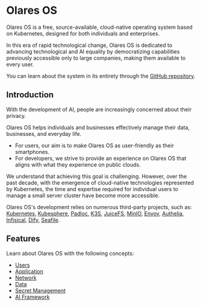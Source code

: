 # Olares OS

Olares OS is a free, source-available, cloud-native operating system based on Kubernetes, designed for both individuals and enterprises.

In this era of rapid technological change, Olares OS is dedicated to advancing technological and AI equality by democratizing capabilities previously accessible only to large companies, making them available to every user.

You can learn about the system in its entirety through the [GitHub repository](https://github.com/beclab/olares).

## Introduction

With the development of AI, people are increasingly concerned about their privacy.

Olares OS helps individuals and businesses effectively manage their data, businesses, and everyday life.

- For users, our aim is to make Olares OS as user-friendly as their smartphones.
- For developers, we strive to provide an experience on Olares OS that aligns with what they experience on public clouds.

We understand that achieving this goal is challenging. However, over the past decade, with the emergence of cloud-native technologies represented by Kubernetes, the time and expertise required for individual users to manage a small server cluster have become more accessible.

Olares OS's development relies on numerous third-party projects, such as: [Kubernetes](https://kubernetes.io/), [Kubesphere](https://github.com/kubesphere/kubesphere), [Padloc](https://padloc.app/), [K3S](https://k3s.io/), [JuiceFS](https://github.com/juicedata/juicefs), [MinIO](https://github.com/minio/minio), [Envoy](https://github.com/envoyproxy/envoy), [Authelia](https://github.com/authelia/authelia), [Infisical](https://github.com/Infisical/infisical), [Dify](https://github.com/langgenius/dify), [Seafile](https://github.com/haiwen/seafile).

## Features

Learn about Olares OS with the following concepts:

- [Users](./account.md)
- [Application](./application.md)
- [Network](./network.md)
- [Data](./data.md)
- [Secret Management](./secret.md)
- [AI Framework](./ai.md)
